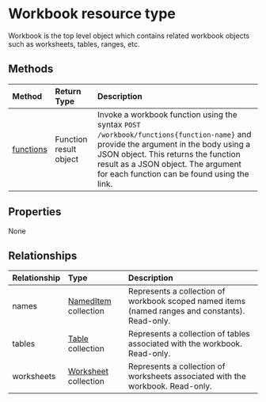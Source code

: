 # Workbook resource type

Workbook is the top level object which contains related workbook objects such as worksheets, tables, ranges, etc.


## Methods

| Method		   | Return Type	|Description|
|:---------------|:--------|:----------|
|[functions](https://support.office.com/en-us/article/Excel-functions-alphabetical-b3944572-255d-4efb-bb96-c6d90033e188)|Function result object |Invoke a workbook function using the syntax `POST /workbook/functions{function-name}` and provide the argument in the body using a JSON object. This returns the function result as a JSON object. The argument for each function can be found using the link.|

## Properties
None

## Relationships
| Relationship | Type	|Description|
|:---------------|:--------|:----------|
|names|[NamedItem](nameditem.md) collection|Represents a collection of workbook scoped named items (named ranges and constants). Read-only.|
|tables|[Table](table.md) collection|Represents a collection of tables associated with the workbook. Read-only.|
|worksheets|[Worksheet](worksheet.md) collection|Represents a collection of worksheets associated with the workbook. Read-only.|


<!-- uuid: 8fcb5dbc-d5aa-4681-8e31-b001d5168d79
2015-10-25 14:57:30 UTC -->
<!-- {
  "type": "#page.annotation",
  "description": "Workbook resource",
  "keywords": "",
  "section": "documentation",
  "tocPath": ""
}-->
